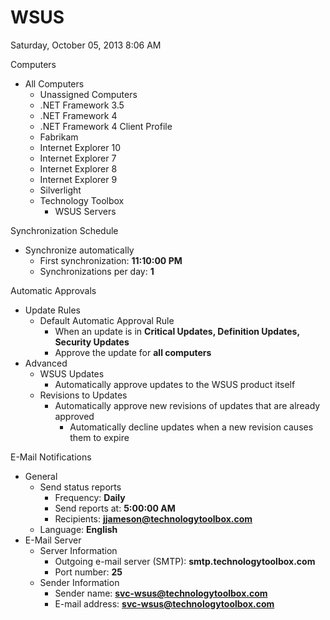 ﻿# WSUS

Saturday, October 05, 2013
8:06 AM

Computers

- All Computers
  - Unassigned Computers
  - .NET Framework 3.5
  - .NET Framework 4
  - .NET Framework 4 Client Profile
  - Fabrikam
  - Internet Explorer 10
  - Internet Explorer 7
  - Internet Explorer 8
  - Internet Explorer 9
  - Silverlight
  - Technology Toolbox
    - WSUS Servers

Synchronization Schedule

- Synchronize automatically
  - First synchronization: **11:10:00 PM**
  - Synchronizations per day: **1**

Automatic Approvals

- Update Rules
  - Default Automatic Approval Rule
    - When an update is in **Critical Updates, Definition Updates, Security Updates**
    - Approve the update for **all computers**
- Advanced
  - WSUS Updates
    - Automatically approve updates to the WSUS product itself
  - Revisions to Updates
    - Automatically approve new revisions of updates that are already approved
      - Automatically decline updates when a new revision causes them to expire

E-Mail Notifications

- General
  - Send status reports
    - Frequency: **Daily**
    - Send reports at: **5:00:00 AM**
    - Recipients: **jjameson@technologytoolbox.com**
  - Language: **English**
- E-Mail Server
  - Server Information
    - Outgoing e-mail server (SMTP): **smtp.technologytoolbox.com**
    - Port number: **25**
  - Sender Information
    - Sender name: **svc-wsus@technologytoolbox.com**
    - E-mail address: **svc-wsus@technologytoolbox.com**
